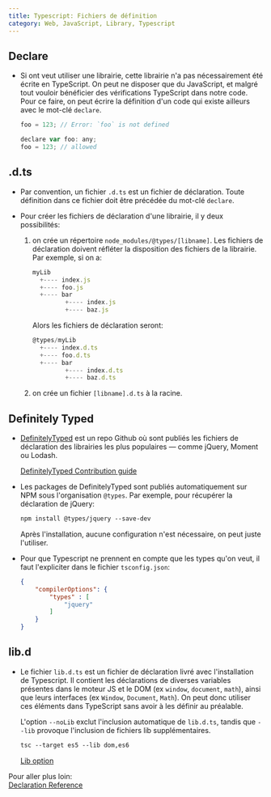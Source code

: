 ```yaml
---
title: Typescript: Fichiers de définition
category: Web, JavaScript, Library, Typescript
---
```


## Declare

* Si ont veut utiliser une librairie, cette librairie n'a pas nécessairement été écrite en TypeScript. On peut ne disposer que du JavaScript, et malgré tout vouloir bénéficier des vérifications TypeScript dans notre code. Pour ce faire, on peut écrire la définition d'un code qui existe ailleurs avec le mot-clé `declare`.

  ``` js
  foo = 123; // Error: `foo` is not defined
  ```

  ``` js
  declare var foo: any;
  foo = 123; // allowed
  ```

## .d.ts

* Par convention, un fichier `.d.ts` est un fichier de déclaration. Toute définition dans ce fichier doit être précédée du mot-clé `declare`.

* Pour créer les fichiers de déclaration d'une librairie, il y deux possibilités:

  1. on crée un répertoire `node_modules/@types/[libname]`. Les fichiers de déclaration doivent réfléter la disposition des fichiers de la librairie. Par exemple, si on a:

      ``` js
      myLib
        +---- index.js
        +---- foo.js
        +---- bar
               +---- index.js
               +---- baz.js
      ```

      Alors les fichiers de déclaration seront:

      ``` js
      @types/myLib
        +---- index.d.ts
        +---- foo.d.ts
        +---- bar
               +---- index.d.ts
               +---- baz.d.ts
      ```

  2. on crée un fichier `[libname].d.ts` à la racine.

## Definitely Typed

* [DefinitelyTyped](https://github.com/DefinitelyTyped/DefinitelyTyped) est un repo Github où sont publiés les fichiers de déclaration des librairies les plus populaires — comme jQuery, Moment ou Lodash.

  [DefinitelyTyped Contribution guide](http://definitelytyped.org/guides/contributing.html)

* Les packages de DefinitelyTyped sont publiés automatiquement sur NPM sous l'organisation `@types`. Par exemple, pour récupérer la déclaration de jQuery:

  ``` txt
  npm install @types/jquery --save-dev
  ```

  Après l'installation, aucune configuration n'est nécessaire, on peut juste l'utiliser. 

* Pour que Typescript ne prennent en compte que les types qu'on veut, il faut l'expliciter dans le fichier `tsconfig.json`:

  ``` json
  {
      "compilerOptions": {
          "types" : [
              "jquery"
          ]
      }
  }
  ```

## lib.d

* Le fichier `lib.d.ts` est un fichier de déclaration livré avec l'installation de Typescript. Il contient les déclarations de diverses variables présentes dans le moteur JS et le DOM (ex `window`, `document`, `math`), ainsi que leurs interfaces (ex `Window`, `Document`, `Math`). On peut donc utiliser ces éléments dans TypeScript sans avoir à les définir au préalable.

  L'option `--noLib` exclut l'inclusion automatique de `lib.d.ts`, tandis que `--lib` provoque l'inclusion de fichiers lib supplémentaires.

  ``` txt
  tsc --target es5 --lib dom,es6
  ```

  [Lib option](https://basarat.gitbook.io/typescript/type-system/lib.d.ts#lib-option)

Pour aller plus loin:  
[Declaration Reference](https://www.typescriptlang.org/docs/handbook/declaration-files/by-example.html)


